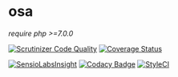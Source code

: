 # osa

*require php >=7.0.0*

[![Scrutinizer Code Quality](https://scrutinizer-ci.com/g/osa-inc/osa/badges/quality-score.png?b=develop)](https://scrutinizer-ci.com/g/osa-inc/osa/?branch=develop)
[![Coverage Status](https://coveralls.io/repos/github/osa-inc/osa/badge.svg?branch=develop)](https://coveralls.io/github/osa-inc/osa?branch=develop)

[![SensioLabsInsight](https://insight.sensiolabs.com/projects/8c6f6343-4b49-4684-b235-699ce348f7cd/mini.png)](https://insight.sensiolabs.com/projects/8c6f6343-4b49-4684-b235-699ce348f7cd)
[![Codacy Badge](https://api.codacy.com/project/badge/Grade/52c040192beb42f8890945e90cfce06d)](https://www.codacy.com/app/osa/osa?utm_source=github.com&amp;utm_medium=referral&amp;utm_content=osa-inc/osa&amp;utm_campaign=Badge_Grade)
[![StyleCI](https://styleci.io/repos/64478948/shield?branch=develop)](https://styleci.io/repos/64478948)

